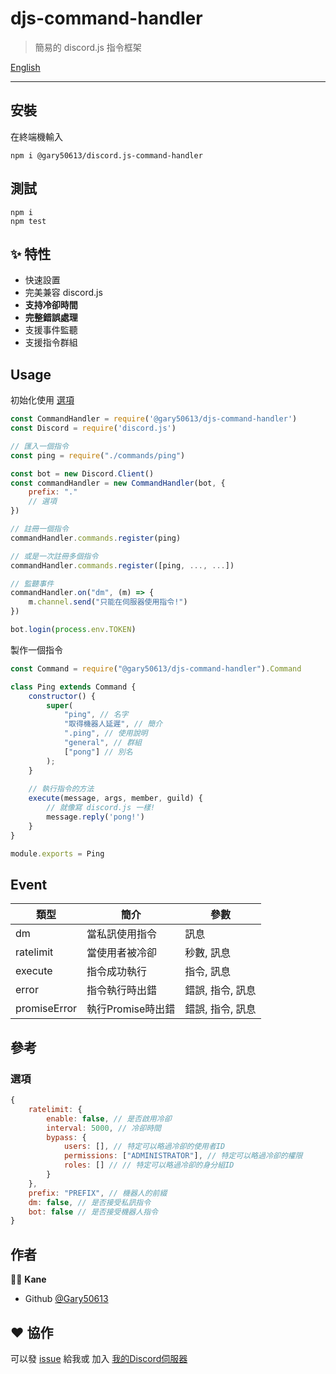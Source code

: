# djs-command-handler
> 簡易的 discord.js 指令框架

[English](README.md)

***

## 安裝
在終端機輸入
```shell
npm i @gary50613/discord.js-command-handler
```

## 測試
```shell
npm i
npm test
```

## ✨ 特性

- 快速設置
- 完美兼容 discord.js
- **支持冷卻時間**
- **完整錯誤處理**
- 支援事件監聽
- 支援指令群組

## Usage
初始化使用 [選項](#選項)
```js
const CommandHandler = require('@gary50613/djs-command-handler')
const Discord = require('discord.js')

// 匯入一個指令
const ping = require("./commands/ping")

const bot = new Discord.Client()
const commandHandler = new CommandHandler(bot, {
    prefix: "."
    // 選項
})

// 註冊一個指令
commandHandler.commands.register(ping)

// 或是一次註冊多個指令
commandHandler.commands.register([ping, ..., ...])

// 監聽事件
commandHandler.on("dm", (m) => {
    m.channel.send("只能在伺服器使用指令!")
})

bot.login(process.env.TOKEN)
```

製作一個指令
```js
const Command = require("@gary50613/djs-command-handler").Command

class Ping extends Command {
    constructor() {
        super(
            "ping", // 名字
            "取得機器人延遲", // 簡介
            ".ping", // 使用說明
            "general", // 群組
            ["pong"] // 別名
        );
    }
    
    // 執行指令的方法
    execute(message, args, member, guild) {
        // 就像寫 discord.js 一樣!
        message.reply('pong!')
    }
}

module.exports = Ping
```

## Event
類型 | 簡介 | 參數
---|---|---
dm | 當私訊使用指令 | 訊息
ratelimit | 當使用者被冷卻 | 秒數, 訊息
execute | 指令成功執行 | 指令, 訊息
error | 指令執行時出錯 | 錯誤, 指令, 訊息
promiseError | 執行Promise時出錯 | 錯誤, 指令, 訊息

## 參考
### 選項
```js
{
    ratelimit: {
        enable: false, // 是否啟用冷卻
        interval: 5000, // 冷卻時間
        bypass: {
            users: [], // 特定可以略過冷卻的使用者ID 
            permissions: ["ADMINISTRATOR"], // 特定可以略過冷卻的權限
            roles: [] // // 特定可以略過冷卻的身分組ID
        }
    },
    prefix: "PREFIX", // 機器人的前綴
    dm: false, // 是否接受私訊指令
    bot: false // 是否接受機器人指令  
}
```

## 作者
🧑‍💻 **Kane**
- Github [@Gary50613](https://github.com/Gary50613)

## ❤️ 協作
可以發 [issue](https://github.com/Gary50613/discordjs-command-handler/issues) 給我或
加入 [我的Discord伺服器](https://discord.gg/ct2ufag)